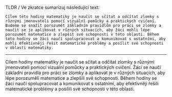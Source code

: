 TLDR / Ve zkratce sumarizuj následující text:

```
Cílem této hodiny matematiky je naučit se sčítat a odčítat zlomky s různými jmenovateli pomocí vizuální pomůcky a praktických cvičení. Budeme se snažit porozumět základním pravidlům pro práci se zlomky a naučit se je aplikovat v různých situacích, aby žáci mohli lépe porozumět matematice a zlepšit své schopnosti v této oblasti. Během této hodiny se žáci naučí spolupracovat a komunikovat s ostatními, aby mohli efektivněji řešit matematické problémy a posílit své schopnosti v oblasti matematiky.
```

---

<!-- chatcmpl-7BmHzrkeTNOJ5Qyklg67upsXKwqtT -->

Cílem hodiny matematiky je naučit se sčítat a odčítat zlomky s různými jmenovateli pomocí vizuální pomůcky a praktických cvičení. Žáci se naučí základní pravidla pro práci se zlomky a aplikovat je v různých situacích, aby lépe porozuměli matematice a zlepšili své schopnosti. Během hodiny se žáci naučí spolupracovat a komunikovat s ostatními, aby efektivněji řešili matematické problémy a posílili své schopnosti v této oblasti.
